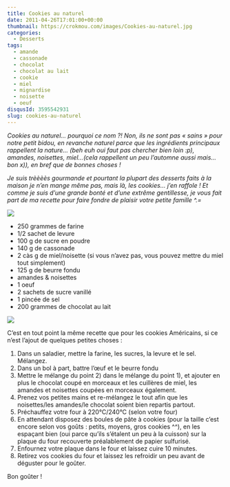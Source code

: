 ```yaml
---
title: Cookies au naturel
date: 2011-04-26T17:01:00+00:00
thumbnail: https://crokmou.com/images/Cookies-au-naturel.jpg
categories:
  - Desserts
tags:
  - amande
  - cassonade
  - chocolat
  - chocolat au lait
  - cookie
  - miel
  - mignardise
  - noisette
  - oeuf
disqusId: 3595542931
slug: cookies-au-naturel
---
```


_Cookies au naturel… pourquoi ce nom ?! Non, ils ne sont pas « sains » pour notre petit bidou, en revanche naturel parce que les ingrédients principaux rappellent la nature… (beh euh oui faut pas chercher bien loin :p), amandes, noisettes, miel…(cela rappellent un peu l’automne aussi mais…bon x)), en bref que de bonnes choses !_

_Je suis trèèèès gourmande et pourtant la plupart des desserts faits à la maison je n’en mange même pas, mais là, les cookies… j’en raffole ! Et comme je suis d’une grande bonté et d’une extrême gentillesse, je vous fait part de ma recette pour faire fondre de plaisir votre petite famille ^.=_

[![](http://4.bp.blogspot.com/-m-7nFJjP1Wk/TbbqlzoybfI/AAAAAAAAAFQ/1nXxF-eSr2c/s320/cookies.jpg)](http://4.bp.blogspot.com/-m-7nFJjP1Wk/TbbqlzoybfI/AAAAAAAAAFQ/1nXxF-eSr2c/s1600/cookies.jpg)

*   250 grammes de farine
*   1/2 sachet de levure
*   100 g de sucre en poudre
*   140 g de cassonade
*   2 càs g de miel/noisette (si vous n’avez pas, vous pouvez mettre du miel tout simplement)
*   125 g de beurre fondu
*   amandes & noisettes
*   1 oeuf
*   2 sachets de sucre vanillé
*   1 pincée de sel
*   200 grammes de chocolat au lait

[![](http://4.bp.blogspot.com/-jD2raKy-t_w/Tabb3lV3eGI/AAAAAAAAAEk/G2RYajmhinM/s320/preparation.jpg)](http://4.bp.blogspot.com/-jD2raKy-t_w/Tabb3lV3eGI/AAAAAAAAAEk/G2RYajmhinM/s1600/preparation.jpg)

C’est en tout point la même recette que pour les cookies Américains, si ce n’est l’ajout de quelques petites choses :

1.  Dans un saladier, mettre la farine, les sucres, la levure et le sel. Mélangez.
2.  Dans un bol à part, battre l’œuf et le beurre fondu
3.  Mettre le mélange du point 2) dans le mélange du point 1), et ajouter en plus le chocolat coupé en morceaux et les cuillères de miel, les amandes et noisettes coupées en morceaux également.
4.  Prenez vos petites mains et re-mélangez le tout afin que les noisettes/les amandes/le chocolat soient bien repartis partout.
5.  Préchauffez votre four à 220°C/240°C (selon votre four)
6.  En attendant disposez des boules de pâte à cookies (pour la taille c’est encore selon vos goûts : petits, moyens, gros cookies ^^), en les espaçant bien (oui parce qu’ils s’étalent un peu à la cuisson) sur la plaque du four recouverte préalablement de papier sulfurisé.
7.  Enfournez votre plaque dans le four et laissez cuire 10 minutes.
8.  Retirez vos cookies du four et laissez les refroidir un peu avant de déguster pour le goûter.

Bon goûter !